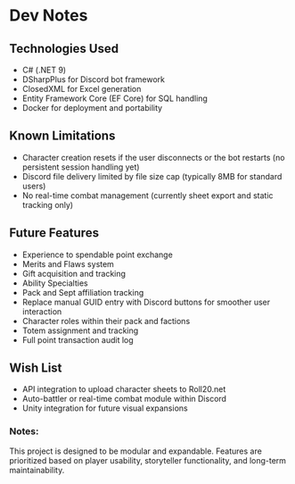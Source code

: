 ﻿# Dev Notes

## Technologies Used
- C# (.NET 9)
- DSharpPlus for Discord bot framework
- ClosedXML for Excel generation
- Entity Framework Core (EF Core) for SQL handling
- Docker for deployment and portability

## Known Limitations
- Character creation resets if the user disconnects or the bot restarts (no persistent session handling yet)
- Discord file delivery limited by file size cap (typically 8MB for standard users)
- No real-time combat management (currently sheet export and static tracking only)

## Future Features
- Experience to spendable point exchange
- Merits and Flaws system
- Gift acquisition and tracking
- Ability Specialties
- Pack and Sept affiliation tracking
- Replace manual GUID entry with Discord buttons for smoother user interaction
- Character roles within their pack and factions
- Totem assignment and tracking
- Full point transaction audit log

## Wish List
- API integration to upload character sheets to Roll20.net
- Auto-battler or real-time combat module within Discord
- Unity integration for future visual expansions

### Notes:
This project is designed to be modular and expandable. Features are prioritized based on player usability, storyteller functionality, and long-term maintainability.